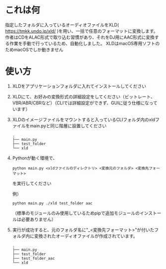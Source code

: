 # これは何
指定したフォルダに入っているオーディオファイルをXLD( https://tmkk.undo.jp/xld/ )を用い、一括で任意のフォーマットに変換します。
作者はCDをALAC形式で取り込む習慣があり、それをDJ用にAAC形式に変換する作業を手動で行っているため、自動化しました。
XLDはmacOS専用ソフトのためmacOSでしか動きません

# 使い方
1. XLDをアプリケーションフォルダに入れてインストールしてください
2. XLDにて、お好みの変換形式の詳細設定をしてください（ビットレート、VBR/ABR/CBRなど）（CLIでは詳細設定ができず、GUIに従う仕様になっています）
3. XLDのイメージファイルをマウントすると入っているCLIフォルダ内のxldファイルをmain.pyと同じ階層に設置してください
   ```
   .
   ├── main.py
   ├── test_folder
   └── xld
   ```
4. Pythonが動く環境で、
   ```
   python main.py <xldファイルのディレクトリ> <変換元のフォルダ> <変換先フォーマット>
   ```
   を実行してください

    例）
    ```
    python main.py ./xld test_folder aac
    ```
    （標準のモジュールのみ使用しているためpipで追加モジュールのインストールは必要ありません）
5. 実行が成功すると、元のフォルダ名に"_<変換先フォーマット>"が付いたフォルダ内に変換されたオーディオファイルが作成されています。
   ```
   .
   ├── main.py
   ├── test_folder
   ├── test_folder_aac
   └── xld
   ```

